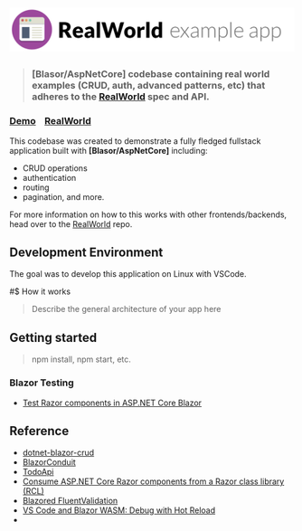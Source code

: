 # ![Blazor (WASM/Server) RealWorld Example App](logo.png)

> ### [Blasor/AspNetCore] codebase containing real world examples (CRUD, auth, advanced patterns, etc) that adheres to the [RealWorld](https://github.com/gothinkster/realworld) spec and API.


### [Demo](https://demo.realworld.io/)&nbsp;&nbsp;&nbsp;&nbsp;[RealWorld](https://github.com/gothinkster/realworld)


This codebase was created to demonstrate a fully fledged fullstack application built with **[Blasor/AspNetCore]** including:

- CRUD operations
- authentication
- routing
- pagination, and more.

For more information on how to this works with other frontends/backends, head over to the [RealWorld](https://github.com/gothinkster/realworld) repo.

## Development Environment

The goal was to develop this application on Linux with VSCode.


#$ How it works

> Describe the general architecture of your app here

## Getting started

> npm install, npm start, etc.


### Blazor Testing

- [Test Razor components in ASP.NET Core Blazor](https://learn.microsoft.com/en-us/aspnet/core/blazor/test?view=aspnetcore-7.0)


## Reference

- [dotnet-blazor-crud](https://github.com/thbst16/dotnet-blazor-crud)
- [BlazorConduit](https://github.com/JoeyMckenzie/BlazorConduit)
- [TodoApi](https://github.com/davidfowl/TodoApi)
- [Consume ASP.NET Core Razor components from a Razor class library (RCL)](https://learn.microsoft.com/en-us/aspnet/core/blazor/components/class-libraries?view=aspnetcore-7.0&tabs=visual-studio-code)
- [Blazored FluentValidation](https://github.com/Blazored/FluentValidation)
- [VS Code and Blazor WASM: Debug with Hot Reload](https://dev.to/sacantrell/vs-code-and-blazor-wasm-debug-with-hot-reload-5317)
- [](https://medium.com/it-dead-inside/lets-learn-blazor-fluxor-app-state-for-blazor-422194eeac26)
